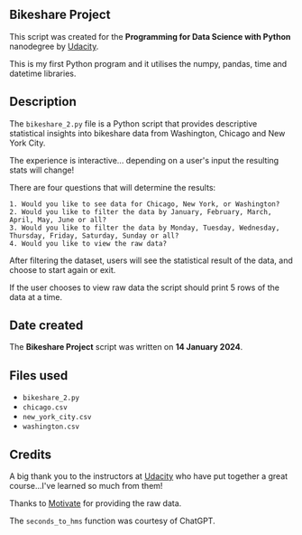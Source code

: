 ## Bikeshare Project
This script was created for the **Programming for Data Science with Python** nanodegree by [Udacity](https://www.udacity.com/).

This is my first Python program and it utilises the numpy, pandas, time and datetime libraries.

## Description
The `bikeshare_2.py` file is a Python script that provides descriptive statistical insights into bikeshare data from Washington, Chicago and New York City.

The experience is interactive... depending on a user's input the resulting stats will change! 

There are four questions that will determine the results:

    1. Would you like to see data for Chicago, New York, or Washington?
    2. Would you like to filter the data by January, February, March, April, May, June or all?
    3. Would you like to filter the data by Monday, Tuesday, Wednesday, Thursday, Friday, Saturday, Sunday or all?
    4. Would you like to view the raw data?


After filtering the dataset, users will see the statistical result of the data, and choose to start again or exit.

If the user chooses to view raw data the script should print 5 rows of the data at a time.

## Date created
The **Bikeshare Project** script was written on **14 January 2024**.

## Files used
* `bikeshare_2.py`
* `chicago.csv`
* `new_york_city.csv`
* `washington.csv`

## Credits
A big thank you to the instructors at [Udacity](https://www.udacity.com/) who have put together a great course...I've learned so much from them!

Thanks to [Motivate](https://motivateco.com/) for providing the raw data.

The `seconds_to_hms` function was courtesy of ChatGPT.


